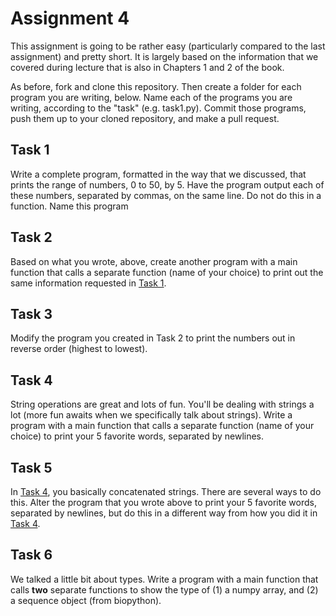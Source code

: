 # Assignment 4

This assignment is going to be rather easy (particularly compared to the last assignment) and pretty short.  It is largely based on the information that we covered during lecture that is also in Chapters 1 and 2 of the book.

As before, fork and clone this repository.  Then create a folder for each program you are writing, below.  Name each of the programs you are writing, according to the "task" (e.g. task1.py).  Commit those programs, push them up to your cloned repository, and make a pull request.

## Task 1

Write a complete program, formatted in the way that we discussed, that prints the range of numbers, 0 to 50, by 5.  Have the program output each of these numbers, separated by commas, on the same line.  Do not do this in a function.  Name this program

## Task 2

Based on what you wrote, above, create another program with a main function that calls a separate function (name of your choice) to print out the same information requested in [Task 1](task-1).

## Task 3

Modify the program you created in Task 2 to print the numbers out in reverse order (highest to lowest).

## Task 4

String operations are great and lots of fun. You'll be dealing with strings a lot (more fun awaits when we specifically talk about strings).  Write a program with a main function that calls a separate function (name of your choice) to print your 5 favorite words, separated by newlines.

## Task 5

In [Task 4](task-4), you basically concatenated strings.  There are several ways to do this.  Alter the program that you wrote above to print your 5 favorite words, separated by newlines, but do this in a different way from how you did it in [Task 4](task-4).

## Task 6

We talked a little bit about types.  Write a program with a main function that calls **two** separate functions to show the type of (1) a numpy array, and (2) a sequence object (from biopython).
